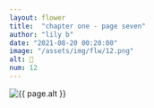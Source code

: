 ```yaml
---
layout: flower
title:  "chapter one - page seven"
author: "lily b"
date: "2021-08-20 00:20:00"
image: "/assets/img/flw/12.png"
alt: 🌼
num: 12
---
```


<picture>
    <source media="all and (orientation: landscape)" srcset="{{ site.baseurl }}{{ page.image }}">
    <img src="{{ site.baseurl }}{{ page.image }}" alt="{{ page.alt }}">
</picture>